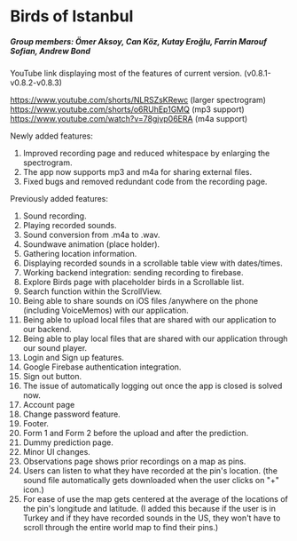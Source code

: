 # Birds of Istanbul

##### Group members: Ömer Aksoy, Can Köz, Kutay Eroğlu, Farrin Marouf Sofian, Andrew Bond

YouTube link displaying most of the features of current version. (v0.8.1-v0.8.2-v0.8.3)

https://www.youtube.com/shorts/NLRSZsKRewc (larger spectrogram)
https://www.youtube.com/shorts/o6RUhEp1GMQ (mp3 support)
https://www.youtube.com/watch?v=78gjvp06ERA (m4a support)

Newly added features:

1) Improved recording page and reduced whitespace by enlarging the spectrogram.
2) The app now supports mp3 and m4a for sharing external files.
3) Fixed bugs and removed redundant code from the recording page.

Previously added features:
1) Sound recording.
2) Playing recorded sounds.
3) Sound conversion from .m4a to .wav.
4) Soundwave animation (place holder).
5) Gathering location information.
6) Displaying recorded sounds in a scrollable table view with dates/times.
7) Working backend integration: sending recording to firebase.
8) Explore Birds page with placeholder birds in a Scrollable list.
9) Search function within the ScrollView.
10) Being able to share sounds on iOS files /anywhere on the phone (including VoiceMemos) with our application.
11) Being able to upload local files that are shared with our application to our backend.
12) Being able to play local files that are shared with our application through our sound player.
13) Login and Sign up features.
14) Google Firebase authentication integration.
15) Sign out button.
16) The issue of automatically logging out once the app is closed is solved now.
17) Account page
18) Change password feature.
19) Footer.
20) Form 1 and Form 2 before the upload and after the prediction.
21) Dummy prediction page.
22) Minor UI changes.
23) Observations page shows prior recordings on a map as pins.
24) Users can listen to what they have recorded at the pin's location. (the sound file automatically gets downloaded when the user clicks on "+" icon.)
25) For ease of use the map gets centered at the average of the locations of the pin's longitude and latitude. (I added this because if the user is in Turkey and if they have recorded sounds in the US, they won't have to scroll through the entire world map to find their pins.)
